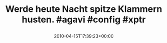 ---
retweeted: false
source: <a href="http://twitter.com" rel="nofollow">Twitter Web Client</a>
entities:
  hashtags:
  - text: agavi
    indices:
    - '42'
    - '48'
  - text: config
    indices:
    - '49'
    - '56'
  - text: xptr
    indices:
    - '57'
    - '62'
  symbols: []
  user_mentions: []
  urls: []
display_text_range:
- '0'
- '62'
favorite_count: '0'
id_str: '12235334689'
truncated: false
retweet_count: '0'
id: '12235334689'
created_at: Thu Apr 15 17:39:23 +0000 2010
favorited: false
full_text: 'Werde heute Nacht spitze Klammern husten. #agavi #config #xptr'
lang: de
tags:
- agavi
- config
- xptr
- pesos/twitter
date: '2010-04-15T17:39:23+00:00'
src: https://twitter.com/bascht/status/12235334689
original_url: https://twitter.com/bascht/status/12235334689
type: twitter_tweet
text: 'Werde heute Nacht spitze Klammern husten. #agavi #config #xptr'
title: 'Werde heute Nacht spitze Klammern husten. #agavi #config #xptr

  '

---